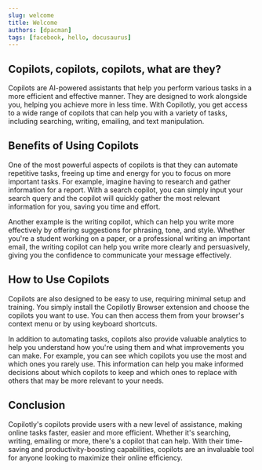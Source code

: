 ```yaml
---
slug: welcome
title: Welcome
authors: [dpacman]
tags: [facebook, hello, docusaurus]
---
```


## Copilots, copilots, copilots, what are they?

Copilots are AI-powered assistants that help you perform various tasks in a more efficient and effective manner. They are designed to work alongside you, helping you achieve more in less time. With Copilotly, you get access to a wide range of copilots that can help you with a variety of tasks, including searching, writing, emailing, and text manipulation.

## Benefits of Using Copilots

One of the most powerful aspects of copilots is that they can automate repetitive tasks, freeing up time and energy for you to focus on more important tasks. For example, imagine having to research and gather information for a report. With a search copilot, you can simply input your search query and the copilot will quickly gather the most relevant information for you, saving you time and effort.

Another example is the writing copilot, which can help you write more effectively by offering suggestions for phrasing, tone, and style. Whether you're a student working on a paper, or a professional writing an important email, the writing copilot can help you write more clearly and persuasively, giving you the confidence to communicate your message effectively.

## How to Use Copilots

Copilots are also designed to be easy to use, requiring minimal setup and training. You simply install the Copilotly Browser extension and choose the copilots you want to use. You can then access them from your browser's context menu or by using keyboard shortcuts.

In addition to automating tasks, copilots also provide valuable analytics to help you understand how you're using them and what improvements you can make. For example, you can see which copilots you use the most and which ones you rarely use. This information can help you make informed decisions about which copilots to keep and which ones to replace with others that may be more relevant to your needs.

## Conclusion

Copilotly's copilots provide users with a new level of assistance, making online tasks faster, easier and more efficient. Whether it's searching, writing, emailing or more, there's a copilot that can help. With their time-saving and productivity-boosting capabilities, copilots are an invaluable tool for anyone looking to maximize their online efficiency.
